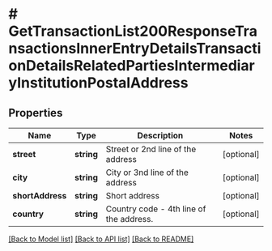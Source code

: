 # # GetTransactionList200ResponseTransactionsInnerEntryDetailsTransactionDetailsRelatedPartiesIntermediaryInstitutionPostalAddress

## Properties

Name | Type | Description | Notes
------------ | ------------- | ------------- | -------------
**street** | **string** | Street or 2nd line of the address | [optional]
**city** | **string** | City or 3nd line of the address | [optional]
**shortAddress** | **string** | Short address | [optional]
**country** | **string** | Country code - 4th line of the address. | [optional]

[[Back to Model list]](../../README.md#models) [[Back to API list]](../../README.md#endpoints) [[Back to README]](../../README.md)
